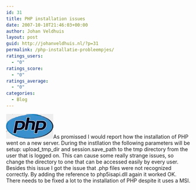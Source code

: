 ```yaml
---
id: 31
title: PHP installation issues
date: 2007-10-10T21:46:03+00:00
author: Johan Veldhuis
layout: post
guid: http://johanveldhuis.nl/?p=31
permalink: /php-installatie-probleempjes/
ratings_users:
  - "0"
ratings_score:
  - "0"
ratings_average:
  - "0"
categories:
  - Blog
---
```

[![PHP](/wp-content/uploads/2008/03/php2.thumbnail.jpg)](/wp-content/uploads/2008/03/php2.jpg "PHP")As promissed I would report how the installation of PHP went on a new server. During the instllation the following parameters will be setup: upload\_tmp\_dir and session.save_path to the tmp directory from the user that is logged on. This can cause some really strange issues, so change the directory to one that can be accessed easily by every user. Besides this issue I got the issue that .php files were not recognized correctly. By adding the reference to php5isapi.dll again it worked OK. There needs to be fixed a lot to the installation of PHP despite it uses a MSI.